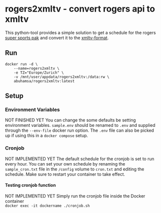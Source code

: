 # rogers2xmltv - convert rogers api to xmltv

This python-tool provides a simple solution to get a schedule for the rogers [super sports pak](https://supersportspak.com/) and convert it to the [xmltv-format](http://wiki.xmltv.org/index.php/XMLTVFormat).

## Run
```
docker run -d \
	--name=rogers2xmltv \
	-e TZ="Europe/Zurich" \
	-v /mnt/user/appdata/rogers2xmltv:/data:rw \
	abuhamsa/rogers2xmltv:latest
```
## Setup
### Environment Variables
NOT FINISHED YET
You can change the some defaults be setting environment variables.
`sample.env` should be renamed to `.env` and supplied through the `--env-file` docker run option. The `.env` file can also be picked up if using this in a `docker compose` setup.

### Cronjob
NOT IMPLEMENTED YET
The default schedule for the cronjob is set to run every hour.
You can set your own schedule by renaming the `sample_cron.txt` file in the `/config` volume to `cron.txt` and editing the schedule. Make sure to restart your container to take effect.

#### Testing cronjob function
NOT IMPLEMENTED YET
Simply run the cronjob file inside the Docker container  
`docker exec -it dockername ./cronjob.sh`
